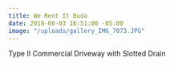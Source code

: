 ```yaml
---
title: We Rent It Buda
date: 2018-08-03 16:51:00 -05:00
image: "/uploads/gallery_IMG_7073.JPG"
---
```


Type II Commercial Driveway with Slotted Drain